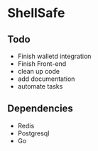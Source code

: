 # ShellSafe

## Todo
* Finish walletd integration
* Finish Front-end
* clean up code
* add documentation
* automate tasks


## Dependencies
* Redis
* Postgresql
* Go


